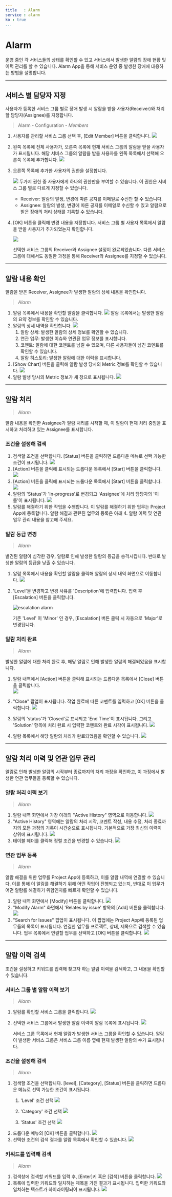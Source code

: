 ```yaml
---
title   : Alarm
service : alarm
ko : true
...
```





<!-- TOC -->




# Alarm

운영 중인 각 서비스들의 상태를 확인할 수 있고 서비스에서 발생한 알람의 장애 현황 및 이력 관리를 할 수 있습니다.
Alarm App을 통해 서비스 운영 중 발생한 장애에 대응하는 방법을 설명합니다.



--------------------------------------------------------------------------------


##	서비스 별 담당자 지정



사용자가 등록한 서비스 그룹 별로 장애 발생 시 알람을 받을 사용자(Receiver)와 처리할 담당자(Assignee)를 지정합니다.

>	Alarm - Configuration - *Members*

1.  사용자를 관리할 서비스 그룹 선택 후, [Edit Member] 버튼을 클릭합니다.
    ![][alarm_1_1]
2.  왼쪽 목록에 전체 사용자가, 오른쪽 목록에 현재 서비스 그룹의 알람을 받을 사용자가 표시됩니다.
    해당 서비스 그룹의 알람을 받을 사용자를 왼쪽 목록에서 선택해 오른쪽 목록에 추가합니다.
    ![][alarm_1_3]
3.  오른쪽 목록에 추가한 사용자의 권한을 설정합니다.

    ![][alarm_1_4]
    두가지 권한 중 사용자에게 하나의 권한만을 부여할 수 있습니다. 이 권한은 서비스 그룹 별로 다르게 지정할 수 있습니다.

    - Receiver: 알람의 발생, 변경에 따른 공지를 이메일로 수신만 할 수 있습니다.
    - Assignee: 알람의 발생, 변경에 따른 공지를 이메일로 수신할 수 있고 알람으로 받은 장애의 처리 상태를 기록할 수 있습니다.

4.  [OK] 버튼을 클릭해 변경 내용을 저장합니다. 서비스 그룹 별 사용자 목록에서 알람을 받을 사용자가 추가되었는지 확인합니다.

    ![][alarm_1_5]

    선택한 서비스 그룹의 Receiver와 Assignee 설정이 완료되었습니다.
    다른 서비스 그룹에 대해서도 동일한 과정을 통해 Receiver와 Assignee를 지정할 수 있습니다.



--------------------------------------------------------------------------------


##	알람 내용 확인

알람을 받은 Receiver, Assignee가 발생한 알람의 상세 내용을 확인합니다.

>	*Alarm*

1.  알람 목록에서 내용을 확인할 알람을 클릭합니다.
    ![][alarm_1_5]
    알람 목록에서는 발생한 알람의 요약 정보를 확인할 수 있습니다.
2.  알람의 상세 내역을 확인합니다.
    ![][alarm_1_6]
    1.  알람 상세: 발생한 알람의 상세 정보를 확인할 수 있습니다.
    2.  연관 업무: 발생한 이슈와 연관된 업무 정보를 표시합니다. 
    3.  코멘트: 알람에 대한 코멘트를 남길 수 있으며, 다른 사용자들이 남긴 코멘트를 확인할 수 있습니다.
    4.  알람 히스토리: 발생한 알람에 대한 이력을 표시합니다.
3.  [Show Chart] 버튼을 클릭해 알람 발생 당시의 Metric 정보를 확인할 수 있습니다.
    ![][alarm_1_7]
4.  알람 발생 당시의 Metric 정보가 새 창으로 표시됩니다.
    ![][alarm_1_5]



--------------------------------------------------------------------------------


##	알람 처리

>	*Alarm*

알람 내용을 확인한 Assignee가 알람 처리를 시작할 때, 이 알람이 현재 처리 중임을 표시하고 처리하고 있는 Assignee를 표시합니다.


### 조건을 설정해 검색

1.  검색할 조건을 선택합니다. [Status] 버튼을 클릭하면 드롭다운 메뉴로 선택 가능한 조건이 표시됩니다.
    ![][alarm_1_9]
2.  [Action] 버튼을 클릭해 표시되는 드롭다운 목록에서 [Start] 버튼을 클릭합니다.
    ![][alarm_1_10]
3.  [Action] 버튼을 클릭해 표시되는 드롭다운 목록에서 [Start] 버튼을 클릭합니다.
    ![][alarm_1_11]
4.  알람의 'Status'가 'In-progress'로 변경되고 'Assignee'에 처리 담당자의 '이름'이 표시됩니다.
    ![][alarm_1_12]
5.  알람를 해결하기 위한 작업을 수행합니다. 이 알람를 해결하기 위한 업무는 Project App에 등록합니다. 알람 해결과 관련된 업무의 등록은 아래 4. 알람 이력 및 연관 업무 관리 내용을 참고해 주세요.


###	알람 등급 변경


>	*Alarm*

발견된 알람이 심각한 경우, 알람로 인해 발생한 알람의 등급을 승격시킵니다. 반대로 발생한 알람의 등급을 낮출 수 있습니다.

1.  알람 목록에서 내용을 확인할 알람을 클릭해 알람의 상세 내역 화면으로 이동합니다.
    ![][alarm_1_9]
2.  'Level'을 변경하고 변경 사유를 'Description'에 입력합니다. 입력 후 [Escalation] 버튼을 클릭합니다.

    ![escalation alarm][alarm_1_13]

    기존 'Level' 이 'Minor' 인 경우, [Escalation] 버튼 클릭 시 자동으로 'Major'로 변경됩니다.


###	알람 처리 완료


>	*Alarm*

발생한 알람에 대한 처리 완료 후, 해당 알람로 인해 발생한 알람의 해결되었음을 표시합니다.

1.  알람 내역에서 [Action] 버튼을 클릭해 표시되는 드롭다운 목록에서 [Close] 버튼을 클릭합니다.  
    ![][alarm_1_14]

2.  "Close" 팝업이 표시됩니다. 작업 완료에 따른 코멘트를 입력하고 [OK] 버튼을 클릭합니다.
    ![][alarm_1_15]
3.  알람의 'status'가 'Closed'로 표시되고 'End Time'이 표시됩니다. 그리고 'Solution' 항목에 처리 완료 시 입력한 코멘트와 완료 시각이 표시됩니다.
    ![][alarm_1_16]
4.  알람 목록에서 해당 알람의 처리가 완료되었음을 확인할 수 있습니다.
    ![][alarm_1_17]





--------------------------------------------------------------------------------


##  알람 처리 이력 및 연관 업무 관리

알람로 인해 발생한 알람의 시작부터 종료까지의 처리 과정을 확인하고, 이 과정에서 발생한 연관 업무들을 등록할 수 있습니다.

### 알람 처리 이력 보기

>	*Alarm*

1.  알람 내역 화면에서 가장 아래의 "Active History" 영역으로 이동합니다.
    ![][alarm_1_18]
2.  "Active History" 영역에는 알람의 처리 시작, 코멘트 작성, 내용 수정, 처리 종료까지의 모든 과정의 기록이 시간순으로 표시됩니다. 기본적으로 가장 최신의 이력이 상위에 표시됩니다.
    ![][alarm_1_19]
3.  테이블 헤더를 클릭해 정렬 조건을 변경할 수 있습니다.
    ![][alarm_1_20]



###	연관 업무 등록

>	*Alarm*

알람 해결을 위한 업무를 Project App에 등록하고, 이를 알람 내역에 연결할 수 있습니다.
이를 통해 이 알람를 해결하기 위해 어떤 작업이 진행되고 있는지, 반대로 이 업무가 어떤 알람를 해결하기 위함인지를 빠르게 확인할 수 있습니다.

1.  알람 내역 화면에서 [Modify] 버튼을 클릭합니다.
    ![][alarm_1_21]
2.  "Modify Alarm" 화면에서 'Relates by issue' 항목의 [Add] 버튼을 클릭합니다.
    ![][alarm_1_22]
3.  "Search for Issues" 팝업이 표시됩니다. 이 팝업에는 Project App에 등록된 업무들의 목록이 표시됩니다. 연결한 업무를 프로젝트, 상태, 제목으로 검색할 수 있습니다. 업무 목록에서 연결할 업무를 선택하고 [OK] 버튼을 클릭합니다.
    ![][alarm_1_23]



--------------------------------------------------------------------------------


##  알람 이력 검색


조건을 설정하고 키워드를 입력해 찾고자 하는 알람 이력을 검색하고, 그 내용을 확인할 수 있습니다.



###	서비스 그룹 별 알람 이력 보기

>	*Alarm*

1.  알람를 확인할 서비스 그룹을 클릭합니다.
    ![][alarm_1_24]
2.  선택한 서비스 그룹에서 발생한 알람 이력이 알람 목록에 표시됩니다.
    ![][alarm_1_25]

    서비스 그룹 목록에서 현재 알람가 발생한 서비스 그룹을 확인할 수 있습니다. 
    알람이 발생한 서비스 그룹은 서비스 그룹 이름 옆에 현재 발생한 알람의 수가 표시됩니다.


###	조건을 설정해 검색

>	*Alarm*

1.  검색할 조건을 선택합니다. [level], [Category], [Status] 버튼을 클릭하면 드롭다운 메뉴로 선택 가능한 조건이 표시됩니다.
    1.  'Level' 조건 선택
        ![][alarm_1_26]
    2.  'Category' 조건 선택
        ![][alarm_1_27]

    3.  'Status' 조건 선택
        ![][alarm_1_28]
2.  드롭다운 메뉴의 [OK] 버튼을 클릭합니다.
    ![][alarm_1_29]
3.  선택한 조건의 검색 결과를 알람 목록에서 확인할 수 있습니다.
    ![][alarm_1_30]



###	키워드를 입력해 검색

>	*Alarm*

1.  검색창에 검색할 키워드를 입력 후, [Enter]키 혹은 [검색]  버튼을 클릭합니다.
    ![][alarm_1_31]
2.  목록에 입력한 키워드와 일치하는 제목을 가진 결과가 표시됩니다. 입력한 키워드와 일치하는 텍스트가 하이라이팅되어 표시됩니다.
    ![][alarm_1_32]







<!-- 이미지 묶음 -->
[alarm_1_1]: ./resource/bnr_guide_alarm_1_1.png
[alarm_1_3]: ./resource/bnr_guide_alarm_1_3.png 
[alarm_1_4]: ./resource/bnr_guide_alarm_1_4.png
[alarm_1_5]: ./resource/bnr_guide_alarm_1_5.png
[alarm_1_5]: ./resource/bnr_guide_alarm_1_5.png
[alarm_1_6]: ./resource/bnr_guide_alarm_1_6.png
[alarm_1_7]: ./resource/bnr_guide_alarm_1_7.png
[alarm_1_5]: ./resource/bnr_guide_alarm_1_5.png
[alarm_1_9]: ./resource/bnr_guide_alarm_1_9.png
[alarm_1_10]: ./resource/bnr_guide_alarm_1_10.png
[alarm_1_11]: ./resource/bnr_guide_alarm_1_11.png
[alarm_1_12]: ./resource/bnr_guide_alarm_1_12.png
[alarm_1_9]: ./resource/bnr_guide_alarm_1_9.png
[alarm_1_13]: ./resource/bnr_guide_alarm_1_13.png
[alarm_1_14]: ./resource/bnr_guide_alarm_1_14.png
[alarm_1_15]: ./resource/bnr_guide_alarm_1_15.png
[alarm_1_16]: ./resource/bnr_guide_alarm_1_16.png
[alarm_1_17]: ./resource/bnr_guide_alarm_1_17.png
[alarm_1_18]: ./resource/bnr_guide_alarm_1_18.png
[alarm_1_19]: ./resource/bnr_guide_alarm_1_19.png
[alarm_1_20]: ./resource/bnr_guide_alarm_1_20.png
[alarm_1_21]: ./resource/bnr_guide_alarm_1_21.png
[alarm_1_22]: ./resource/bnr_guide_alarm_1_22.png
[alarm_1_23]: ./resource/bnr_guide_alarm_1_23.png
[alarm_1_24]: ./resource/bnr_guide_alarm_1_24.png
[alarm_1_25]: ./resource/bnr_guide_alarm_1_25.png
[alarm_1_26]: ./resource/bnr_guide_alarm_1_26.png
[alarm_1_27]: ./resource/bnr_guide_alarm_1_27.png
[alarm_1_28]: ./resource/bnr_guide_alarm_1_28.png
[alarm_1_29]: ./resource/bnr_guide_alarm_1_29.png
[alarm_1_30]: ./resource/bnr_guide_alarm_1_30.png
[alarm_1_31]: ./resource/bnr_guide_alarm_1_31.png
[alarm_1_32]: ./resource/bnr_guide_alarm_1_32.png

